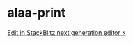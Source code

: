 # alaa-print

[Edit in StackBlitz next generation editor ⚡️](https://stackblitz.com/~/github.com/hautlait/alaa-print)